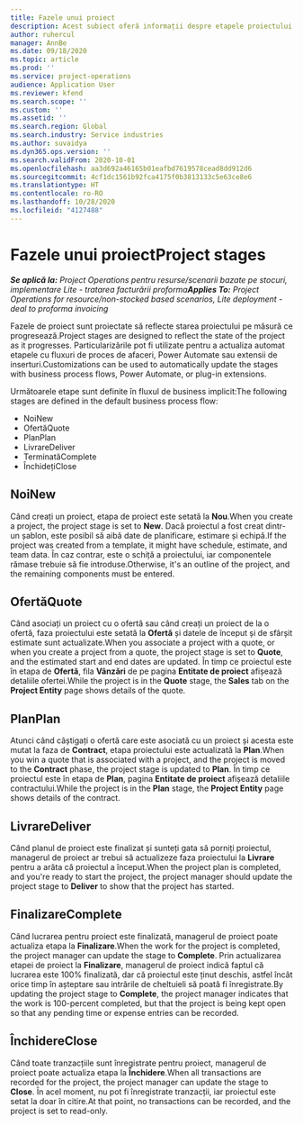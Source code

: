 ```yaml
---
title: Fazele unui proiect
description: Acest subiect oferă informații despre etapele proiectului care sunt disponibile în Microsoft Dynamics Project Operations.
author: ruhercul
manager: AnnBe
ms.date: 09/18/2020
ms.topic: article
ms.prod: ''
ms.service: project-operations
audience: Application User
ms.reviewer: kfend
ms.search.scope: ''
ms.custom: ''
ms.assetid: ''
ms.search.region: Global
ms.search.industry: Service industries
ms.author: suvaidya
ms.dyn365.ops.version: ''
ms.search.validFrom: 2020-10-01
ms.openlocfilehash: aa3d692a46165b01eafbd7619578cead8dd912d6
ms.sourcegitcommit: 4cf1dc1561b92fca4175f0b3813133c5e63ce8e6
ms.translationtype: HT
ms.contentlocale: ro-RO
ms.lasthandoff: 10/28/2020
ms.locfileid: "4127488"
---
```

# <a name="project-stages"></a><span data-ttu-id="4a9e4-103">Fazele unui proiect</span><span class="sxs-lookup"><span data-stu-id="4a9e4-103">Project stages</span></span>

<span data-ttu-id="4a9e4-104">_**Se aplică la:** Project Operations pentru resurse/scenarii bazate pe stocuri, implementare Lite - tratarea facturării proforma_</span><span class="sxs-lookup"><span data-stu-id="4a9e4-104">_**Applies To:** Project Operations for resource/non-stocked based scenarios, Lite deployment - deal to proforma invoicing_</span></span>

<span data-ttu-id="4a9e4-105">Fazele de proiect sunt proiectate să reflecte starea proiectului pe măsură ce progresează.</span><span class="sxs-lookup"><span data-stu-id="4a9e4-105">Project stages are designed to reflect the state of the project as it progresses.</span></span> <span data-ttu-id="4a9e4-106">Particularizările pot fi utilizate pentru a actualiza automat etapele cu fluxuri de proces de afaceri, Power Automate sau extensii de inserturi.</span><span class="sxs-lookup"><span data-stu-id="4a9e4-106">Customizations can be used to automatically update the stages with business process flows, Power Automate, or plug-in extensions.</span></span>

<span data-ttu-id="4a9e4-107">Următoarele etape sunt definite în fluxul de business implicit:</span><span class="sxs-lookup"><span data-stu-id="4a9e4-107">The following stages are defined in the default business process flow:</span></span>

- <span data-ttu-id="4a9e4-108">Noi</span><span class="sxs-lookup"><span data-stu-id="4a9e4-108">New</span></span>
- <span data-ttu-id="4a9e4-109">Ofertă</span><span class="sxs-lookup"><span data-stu-id="4a9e4-109">Quote</span></span>
- <span data-ttu-id="4a9e4-110">Plan</span><span class="sxs-lookup"><span data-stu-id="4a9e4-110">Plan</span></span>
- <span data-ttu-id="4a9e4-111">Livrare</span><span class="sxs-lookup"><span data-stu-id="4a9e4-111">Deliver</span></span>
- <span data-ttu-id="4a9e4-112">Terminată</span><span class="sxs-lookup"><span data-stu-id="4a9e4-112">Complete</span></span>
- <span data-ttu-id="4a9e4-113">Închideți</span><span class="sxs-lookup"><span data-stu-id="4a9e4-113">Close</span></span> 

## <a name="new"></a><span data-ttu-id="4a9e4-114">Noi</span><span class="sxs-lookup"><span data-stu-id="4a9e4-114">New</span></span>

<span data-ttu-id="4a9e4-115">Când creați un proiect, etapa de proiect este setată la **Nou**.</span><span class="sxs-lookup"><span data-stu-id="4a9e4-115">When you create a project, the project stage is set to **New**.</span></span> <span data-ttu-id="4a9e4-116">Dacă proiectul a fost creat dintr-un șablon, este posibil să aibă date de planificare, estimare și echipă.</span><span class="sxs-lookup"><span data-stu-id="4a9e4-116">If the project was created from a template, it might have schedule, estimate, and team data.</span></span> <span data-ttu-id="4a9e4-117">În caz contrar, este o schiță a proiectului, iar componentele rămase trebuie să fie introduse.</span><span class="sxs-lookup"><span data-stu-id="4a9e4-117">Otherwise, it's an outline of the project, and the remaining components must be entered.</span></span>

## <a name="quote"></a><span data-ttu-id="4a9e4-118">Ofertă</span><span class="sxs-lookup"><span data-stu-id="4a9e4-118">Quote</span></span>

<span data-ttu-id="4a9e4-119">Când asociați un proiect cu o ofertă sau când creați un proiect de la o ofertă, faza proiectului este setată la **Ofertă** și datele de început și de sfârșit estimate sunt actualizate.</span><span class="sxs-lookup"><span data-stu-id="4a9e4-119">When you associate a project with a quote, or when you create a project from a quote, the project stage is set to **Quote**, and the estimated start and end dates are updated.</span></span> <span data-ttu-id="4a9e4-120">În timp ce proiectul este în etapa de **Ofertă**, fila **Vânzări** de pe pagina **Entitate de proiect** afișează detaliile ofertei.</span><span class="sxs-lookup"><span data-stu-id="4a9e4-120">While the project is in the **Quote** stage, the **Sales** tab on the **Project Entity** page shows details of the quote.</span></span>

## <a name="plan"></a><span data-ttu-id="4a9e4-121">Plan</span><span class="sxs-lookup"><span data-stu-id="4a9e4-121">Plan</span></span>

<span data-ttu-id="4a9e4-122">Atunci când câștigați o ofertă care este asociată cu un proiect și acesta este mutat la faza de **Contract**, etapa proiectului este actualizată la **Plan**.</span><span class="sxs-lookup"><span data-stu-id="4a9e4-122">When you win a quote that is associated with a project, and the project is moved to the **Contract** phase, the project stage is updated to **Plan**.</span></span> <span data-ttu-id="4a9e4-123">În timp ce proiectul este în etapa de **Plan**, pagina **Entitate de proiect** afișează detaliile contractului.</span><span class="sxs-lookup"><span data-stu-id="4a9e4-123">While the project is in the **Plan** stage, the **Project Entity** page shows details of the contract.</span></span>

## <a name="deliver"></a><span data-ttu-id="4a9e4-124">Livrare</span><span class="sxs-lookup"><span data-stu-id="4a9e4-124">Deliver</span></span>

<span data-ttu-id="4a9e4-125">Când planul de proiect este finalizat și sunteți gata să porniți proiectul, managerul de proiect ar trebui să actualizeze faza proiectului la **Livrare** pentru a arăta că proiectul a început.</span><span class="sxs-lookup"><span data-stu-id="4a9e4-125">When the project plan is completed, and you're ready to start the project, the project manager should update the project stage to **Deliver** to show that the project has started.</span></span>

## <a name="complete"></a><span data-ttu-id="4a9e4-126">Finalizare</span><span class="sxs-lookup"><span data-stu-id="4a9e4-126">Complete</span></span> 

<span data-ttu-id="4a9e4-127">Când lucrarea pentru proiect este finalizată, managerul de proiect poate actualiza etapa la **Finalizare**.</span><span class="sxs-lookup"><span data-stu-id="4a9e4-127">When the work for the project is completed, the project manager can update the stage to **Complete**.</span></span> <span data-ttu-id="4a9e4-128">Prin actualizarea etapei de proiect la **Finalizare**, managerul de proiect indică faptul că lucrarea este 100% finalizată, dar că proiectul este ținut deschis, astfel încât orice timp în așteptare sau intrările de cheltuieli să poată fi înregistrate.</span><span class="sxs-lookup"><span data-stu-id="4a9e4-128">By updating the project stage to **Complete**, the project manager indicates that the work is 100-percent completed, but that the project is being kept open so that any pending time or expense entries can be recorded.</span></span>

## <a name="close"></a><span data-ttu-id="4a9e4-129">Închidere</span><span class="sxs-lookup"><span data-stu-id="4a9e4-129">Close</span></span>

<span data-ttu-id="4a9e4-130">Când toate tranzacțiile sunt înregistrate pentru proiect, managerul de proiect poate actualiza etapa la **Închidere**.</span><span class="sxs-lookup"><span data-stu-id="4a9e4-130">When all transactions are recorded for the project, the project manager can update the stage to **Close**.</span></span> <span data-ttu-id="4a9e4-131">În acel moment, nu pot fi înregistrate tranzacții, iar proiectul este setat la doar în citire.</span><span class="sxs-lookup"><span data-stu-id="4a9e4-131">At that point, no transactions can be recorded, and the project is set to read-only.</span></span>

